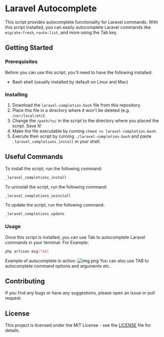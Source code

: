 # Laravel Autocomplete

This script provides autocomplete functionality for Laravel commands. With this script installed, you can easily autocomplete Laravel commands like `migrate:fresh`, `route:list`, and more using the Tab key.

## Getting Started

### Prerequisites

Before you can use this script, you'll need to have the following installed:

- Bash shell (usually installed by default on Linux and Mac)

### Installing

1. Download the `laravel-completion.bash` file from this repository.
2. Place this file in a directory where it won't be deleted (e.g. `/usr/local/etc`).
3. Change the `/path/to/` in the script to the directory where you placed the script. Save It!
4. Make the file executable by running `chmod +x laravel-completion.bash`.
5. Execute then script by running `./laravel-completion.bash` and paste `_laravel_completions_install` in your shell.

## Useful Commands
To install the script, run the following command:
```bash
_laravel_completions_install
```

To uninstall the script, run the following command:
```bash
_laravel_completions_uninstall
```

To update the script, run the following command:
```bash
_laravel_completions_update
```

### Usage
Once this script is installed, you can use Tab to autocomplete Laravel commands in your terminal. For Example:
```bash
php artisan mig[TAB]
```

Example of autocomplete in action:
![img.png](https://i.imgur.com/DrOnsQH.png)
You can also use TAB to autocomplete command options and arguments etc.

## Contributing
If you find any bugs or have any suggestions, please open an issue or pull request.

## License
This project is licensed under the MIT License - see the [LICENSE](LICENSE) file for details.